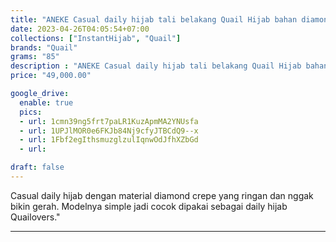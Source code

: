 ```yaml
---
title: "ANEKE Casual daily hijab tali belakang Quail Hijab bahan diamond crepe"
date: 2023-04-26T04:05:54+07:00
collections: ["InstantHijab", "Quail"]
brands: "Quail"
grams: "85"
description : "ANEKE Casual daily hijab tali belakang Quail Hijab bahan diamond crepe"
price: "49,000.00"

google_drive:
  enable: true
  pics:
  - url: 1cmn39ng5frt7paLR1KuzApmMA2YNUsfa
  - url: 1UPJlMOR0e6FKJb84Nj9cfyJTBCdQ9--x
  - url: 1Fbf2egIthsmuzglzulIqnwOdJfhXZbGd
  - url: 

draft: false
---
```


Casual daily hijab dengan material diamond crepe yang ringan dan nggak bikin gerah. Modelnya simple jadi cocok dipakai sebagai daily hijab Quailovers."

---------    
 
